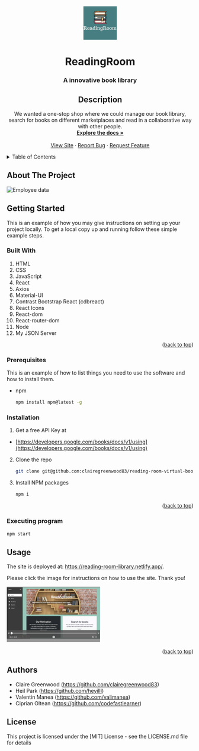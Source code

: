 <a name="readme-top"></a>

<!-- PROJECT LOGO -->
<br />
<div align="center">
  <a href="https://github.com/clairegreenwood83/reading-room-virtual-bookclub">
    <img src="./src/components/Images/Logo2.png" alt="Logo" width="90" height="90">
  </a>

# ReadingRoom

 <h3 align="center">A innovative  book library</h3>

## Description

<p align="center">
We wanted a one-stop shop where we could manage our book library, search for books on different marketplaces and read in a collaborative way with other people.
    <br />
    <a href="https://github.com/clairegreenwood83/reading-room-virtual-bookclub"><strong>Explore the docs »</strong></a>
    <br />
    <br />
    <a href="https://reading-room-library.netlify.app/">View Site</a>
    ·
    <a href="https://github.com/clairegreenwood83/reading-room-virtual-bookclub/issues">Report Bug</a>
    ·
    <a href="https://github.com/clairegreenwood83/reading-room-virtual-bookclub/issues">Request Feature</a>
  </p>
</div>

<!-- TABLE OF CONTENTS -->
<details>
  <summary>Table of Contents</summary>
  <ol>
    <li>
      <a href="#about-the-project">About The Project</a>
      <ul>
        <li><a href="#built-with">Built With</a></li>
      </ul>
    </li>
    <li>
      <a href="#getting-started">Getting Started</a>
      <ul>
        <li><a href="#prerequisites">Prerequisites</a></li>
        <li><a href="#installation">Installation</a></li>
      </ul>
    </li>
    <li><a href="#usage">Usage</a></li>
    <li><a href="#license">License</a></li>
    <li><a href="#Authors">Authors</a></li>
  </ol>
</details>

## About The Project

![Employee data](./src/components/Images/AppSC.png "ReadingRoom")

## Getting Started

This is an example of how you may give instructions on setting up your project locally.
To get a local copy up and running follow these simple example steps.

### Built With

1.  HTML
2.  CSS
3.  JavaScript
4.  React
5.  Axios
6.  Material-UI
7.  Contrast Bootstrap React (cdbreact)
8.  React Icons
9.  React-dom
10. React-router-dom
11. Node
12. My JSON Server

<p align="right">(<a href="#readme-top">back to top</a>)</p>

### Prerequisites

This is an example of how to list things you need to use the software and how to install them.

- npm
  ```sh
  npm install npm@latest -g
  ```

### Installation

1. Get a free API Key at

- [https://developers.google.com/books/docs/v1/using](https://developers.google.com/books/docs/v1/using)

2. Clone the repo
   ```sh
   git clone git@github.com:clairegreenwood83/reading-room-virtual-bookclub.git
   ```
3. Install NPM packages

   ```sh
   npm i

   ```

<p align="right">(<a href="#readme-top">back to top</a>)</p>

### Executing program

```
npm start
```

## Usage
The site is deployed at:  https://reading-room-library.netlify.app/. 

Please click the image for instructions on how to use the site. Thank you!

[<img src="./src/components/Images/VideoLink.png" width="50%">](https://drive.google.com/file/d/1wMIprf1I4X2GyXSWo7MiUBfV0Dt0xvPR/view "ReadingRoom Video")

<p align="right">(<a href="#readme-top">back to top</a>)</p>

## Authors

- Claire Greenwood (https://github.com/clairegreenwood83)
- Heil Park (https://github.com/heyilll)
- Valentin Manea (https://github.com/valimanea)
- Ciprian Oltean (https://github.com/codefastlearner)

## License

This project is licensed under the [MIT] License - see the LICENSE.md file for details
